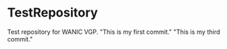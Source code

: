 # TestRepository
Test repository for WANIC VGP.
"This is my first commit."
"This is my third commit."
